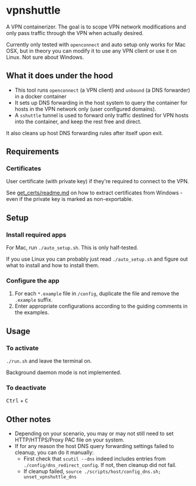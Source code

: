 # vpnshuttle
A VPN containerizer. The goal is to scope VPN network modifications and only pass traffic through the VPN when actually desired.

Currently only tested with `openconnect` and auto setup only works for Mac OSX, but in theory you can modify it to use any VPN client or use it on Linux. Not sure about Windows.

## What it does under the hood
 - This tool runs `openconnect` (a VPN client) and `unbound` (a DNS forwarder) in a docker container
 - It sets up DNS forwarding in the host system to query the container for hosts in the VPN network only (user configured domains).
 - A `sshuttle` tunnel is used to forward only traffic destined for VPN hosts into the container, and keep the rest free and direct.

It also cleans up host DNS forwarding rules after itself upon exit.

## Requirements
### Certificates
User certificate (with private key) if they're required to connect to the VPN.

See [get_certs/readme.md](get_certs/readme.md) on how to extract certificates from Windows - even if the private key is marked as non-exportable.

## Setup

### Install required apps
For Mac, run `./auto_setup.sh`. This is only half-tested.

If you use Linux you can probably just read `./auto_setup.sh` and figure out what to install and how to install them.

### Configure the app
1. For each `*.example` file in `/config`, duplicate the file and remove the `.example` suffix.
1. Enter appropriate configurations according to the guiding comments in the examples.

## Usage

### To activate
`./run.sh` and leave the terminal on.

Background daemon mode is not implemented.

### To deactivate

<kbd>Ctrl</kbd> + <kbd>C</kbd>

## Other notes

 - Depending on your scenario, you may or may not still need to set HTTP/HTTPS/Proxy PAC file on your system.
 - If for any reason the host DNS query forwarding settings failed to cleanup, you can do it manually:
   - First check that `scutil --dns` indeed includes entries from `./config/dns_redirect_config`. If not, then cleanup did not fail.
   - If cleanup failed, `source ./scripts/host/config_dns.sh; unset_vpnshuttle_dns`
